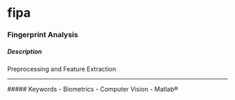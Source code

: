 # fipa
### Fingerprint Analysis
##### Description
Preprocessing and Feature Extraction 
<hr>
##### Keywords
- Biometrics
- Computer Vision
- Matlab®

